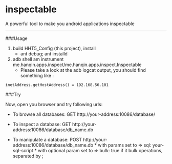 inspectable
===========

A powerful tool to make you android applications inspectable

---

###Usage

1. build HHT5_Config (this project), install
    * ant debug; ant installd
2. adb shell am instrument me.hanqin.apps.inspect/me.hanqin.apps.inspect.Inspectable
    * Please take a look at the adb logcat output, you should find something like :
```
inetAddress.getHostAddress() = 192.168.56.101
```

###Try

Now, open you browser and try following urls:

* To browse all databases:     GET http://your-address:10086/database/

* To inspect a database:       GET http://your-address:10086/database/db_name.db

* To manipulate a database:    POST http://your-address:10086/database/db_name.db
                                  * with params set to => sql: your-sql-script
                                  * with optional param set to => bulk: true if it bulk operations, separated by ;



